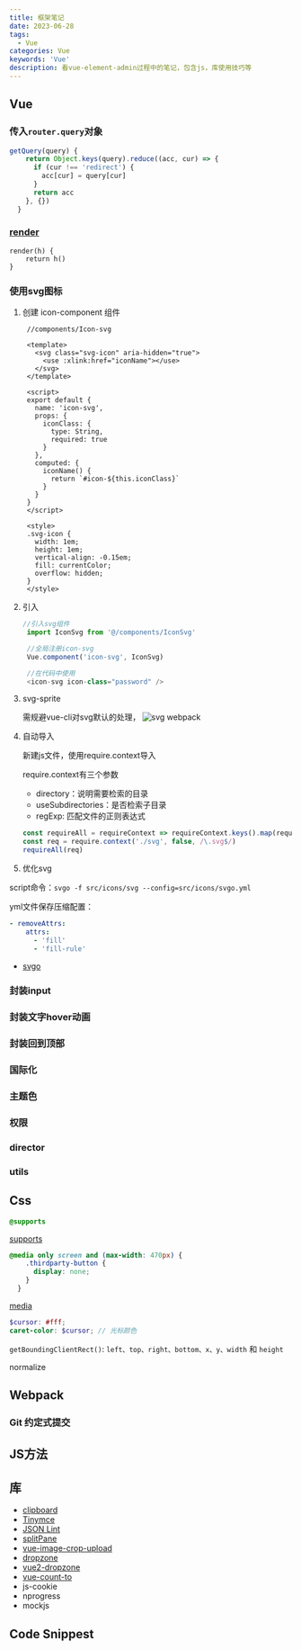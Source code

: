 ```yaml
---
title: 框架笔记
date: 2023-06-28
tags:
  - Vue
categories: Vue
keywords: 'Vue'
description: 看vue-element-admin过程中的笔记，包含js，库使用技巧等
---
```

## Vue

### 传入`router.query`对象

```js
getQuery(query) {
    return Object.keys(query).reduce((acc, cur) => {
      if (cur !== 'redirect') {
        acc[cur] = query[cur]
      }
      return acc
    }, {})
  }
```

### [render](https://cn.vuejs.org/guide/extras/rendering-mechanism.html#virtual-dom)

```vue
render(h) {
    return h()
}
```

### 使用svg图标

1. 创建 icon-component 组件

   ```vue
    //components/Icon-svg

    <template>
      <svg class="svg-icon" aria-hidden="true">
        <use :xlink:href="iconName"></use>
      </svg>
    </template>

    <script>
    export default {
      name: 'icon-svg',
      props: {
        iconClass: {
          type: String,
          required: true
        }
      },
      computed: {
        iconName() {
          return `#icon-${this.iconClass}`
        }
      }
    }
    </script>

    <style>
    .svg-icon {
      width: 1em;
      height: 1em;
      vertical-align: -0.15em;
      fill: currentColor;
      overflow: hidden;
    }
    </style>
   ```

2. 引入

   ```js
   //引入svg组件
    import IconSvg from '@/components/IconSvg'

    //全局注册icon-svg
    Vue.component('icon-svg', IconSvg)

    //在代码中使用
    <icon-svg icon-class="password" />
   ```

3. svg-sprite

   需规避vue-cli对svg默认的处理，
   ![svg webpack](https://s2.loli.net/2023/06/29/tj1HrZN5ywh8LJ6.png)
  
4. 自动导入

   新建js文件，使用require.context导入

   require.context有三个参数
    - directory：说明需要检索的目录
    - useSubdirectories：是否检索子目录
    - regExp: 匹配文件的正则表达式

    ```js
    const requireAll = requireContext => requireContext.keys().map(requireContext)
    const req = require.context('./svg', false, /\.svg$/)
    requireAll(req)
    ```

5. 优化svg

  script命令：`svgo -f src/icons/svg --config=src/icons/svgo.yml`

  yml文件保存压缩配置：

  ```yml
  - removeAttrs:
      attrs:
        - 'fill'
        - 'fill-rule'
  ```

- [svgo](https://github.com/svg/svgo)

### 封装input

### 封装文字hover动画

### 封装回到顶部

### 国际化

### 主题色

### 权限

### director

### utils

## Css

```css
@supports
```

[supports](https://sass-lang.com/documentation/at-rules/css/#supports)

```css
@media only screen and (max-width: 470px) {
    .thirdparty-button {
      display: none;
    }
  }
```

[media](https://developer.mozilla.org/zh-CN/docs/Web/CSS/@media)

```scss
$cursor: #fff;
caret-color: $cursor; // 光标颜色
```

`getBoundingClientRect()`: `left、top、right、bottom、x、y、width` 和 `height`

normalize

## Webpack

### Git 约定式提交

## JS方法

## 库

- [clipboard](https://clipboardjs.com/)
- [Tinymce](https://www.tiny.cloud/docs/quick-start/)
- [JSON Lint](https://codemirror.net/5/doc/manual.html)
- [splitPane](https://github.com/PanJiaChen/vue-split-pane)
- [vue-image-crop-upload](https://github.com/dai-siki/vue-image-crop-upload)
- [dropzone](https://docs.dropzone.dev/)
- [vue2-dropzone](https://rowanwins.github.io/vue-dropzone/docs/dist/#/installation)
- [vue-count-to](https://panjiachen.github.io/countTo/demo/)
- js-cookie
- nprogress
- mockjs

## Code Snippest
